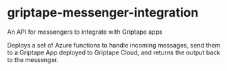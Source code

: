 # griptape-messenger-integration
An API for messengers to integrate with Griptape apps

Deploys a set of Azure functions to handle incoming messages, send them to a Griptape App deployed to Griptape Cloud, and returns the output back to the messenger.
